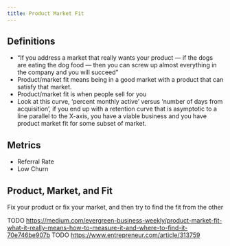 ```yaml
---
title: Product Market Fit
---
```


## Definitions
- “If you address a market that really wants your product — if the dogs are eating the dog food — then you can screw up almost everything in the company and you will succeed”
- Product/market fit means being in a good market with a product that can satisfy that market.
- Product/market fit is when people sell for you
- Look at this curve, ‘percent monthly active’ versus ‘number of days from acquisition’, if you end up with a retention curve that is asymptotic to a line parallel to the X-axis, you have a viable business and you have product market fit for some subset of market.

## Metrics
- Referral Rate
- Low Churn

## Product, Market, and Fit
Fix your product or fix your market, and then try to find the fit from the other


TODO https://medium.com/evergreen-business-weekly/product-market-fit-what-it-really-means-how-to-measure-it-and-where-to-find-it-70e746be907b
TODO https://www.entrepreneur.com/article/313759
